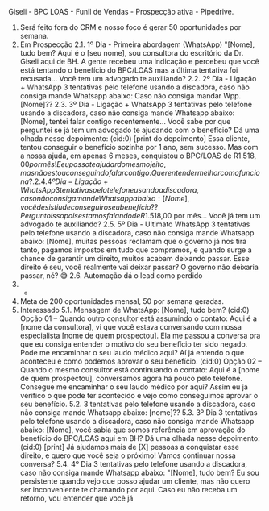 Giseli - BPC LOAS - Funil de Vendas - Prospecção ativa - Pipedrive.
1. Será feito fora do CRM e nosso foco é gerar 50 oportunidades por semana.
2. Em Prospecção
2.1. 1º Dia - Primeira abordagem (WhatsApp) "[Nome], tudo bem? Aqui é o [seu nome], sou
consultora do escritório da Dr. Giseli aqui de BH. A gente recebeu uma indicação e percebeu que
você está tentando o benefício do BPC/LOAS mas a última tentativa foi recusada... Você tem um
advogado te auxiliando?
2.2. 2º Dia - Ligação + WhatsApp 3 tentativas pelo telefone usando a discadora, caso não consiga
mande Whatsapp abaixo: Caso não consiga mandar Wpp. [Nome]??
2.3. 3º Dia - Ligação + WhatsApp 3 tentativas pelo telefone usando a discadora, caso não consiga
mande Whatsapp abaixo: [Nome], tentei falar contigo recentemente… Você sabe por que perguntei
se já tem um advogado te ajudando com o benefício? Dá uma olhada nesse depoimento: (cid:0) [print do
depoimento] Essa cliente, tentou conseguir o benefício sozinha por 1 ano, sem sucesso. Mas com a
nossa ajuda, em apenas 6 meses, conquistou o BPC/LOAS de R$1.518,00 por mês! E eu posso te
ajudar do mesmo jeito, mas não estou conseguindo falar contigo. Quer entender melhor como
funciona?.
2.4. 4º Dia - Ligação + WhatsApp 3 tentativas pelo telefone usando a discadora, caso não consiga
mande Whatsapp abaixo: [Nome], você desistiu de conseguir o seu benefício?? Pergunto isso pois
estamos falando de R$1.518,00 por mês... Você já tem um advogado te auxiliando?
2.5. 5º Dia - Ultimato WhatsApp 3 tentativas pelo telefone usando a discadora, caso não consiga
mande Whatsapp abaixo: [Nome], muitas pessoas reclamam que o governo já nos tira tanto,
pagamos impostos em tudo que compramos, e quando surge a chance de garantir um direito, muitos
acabam deixando passar. Esse direito é seu, você realmente vai deixar passar? O governo não
deixaria passar, né? 😅
2.6. Automação dá o lead como perdido
3. -
4. Meta de 200 oportunidades mensal, 50 por semana geradas.
5. Interessado
5.1. Mensagem de WhatsApp: [Nome], tudo bem? (cid:0) Opção 01 – Quando outro consultor está
assumindo o contato: Aqui é a [nome da consultora], vi que você estava conversando com nossa
especialista [nome de quem prospectou]. Ela me passou a conversa pra que eu consiga entender o
motivo do seu benefício ter sido negado. Pode me encaminhar o seu laudo médico aqui? Aí já
entendo o que aconteceu e como podemos aprovar o seu benefício. (cid:0) Opção 02 – Quando o mesmo
consultor está continuando o contato: Aqui é a [nome de quem prospectou], conversamos agora há
pouco pelo telefone. Consegue me encaminhar o seu laudo médico por aqui? Assim eu já verifico o
que pode ter acontecido e vejo como conseguimos aprovar o seu benefício.
5.2. 3 tentativas pelo telefone usando a discadora, caso não consiga mande Whatsapp abaixo:
[nome]??
5.3. 3º Dia 3 tentativas pelo telefone usando a discadora, caso não consiga mande Whatsapp abaixo:
[Nome], você sabia que somos referência em aprovação do benefício do BPC/LOAS aqui em BH? Dá
uma olhada nesse depoimento: (cid:0) [print] Já ajudamos mais de [X] pessoas a conquistar esse direito, e
quero que você seja o próximo! Vamos continuar nossa conversa?
5.4. 4º Dia 3 tentativas pelo telefone usando a discadora, caso não consiga mande Whatsapp abaixo:
"[Nome], tudo bem? Eu sou persistente quando vejo que posso ajudar um cliente, mas não quero ser
inconveniente te chamando por aqui. Caso eu não receba um retorno, vou entender que você já